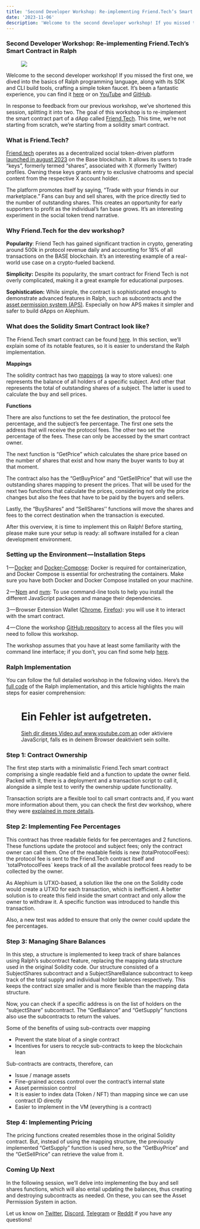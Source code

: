 ```yaml
---
title: 'Second Developer Workshop: Re-implementing Friend.Tech’s Smart Contract in Ralph'
date: '2023-11-06'
description: 'Welcome to the second developer workshop! If you missed the first one, we dived into the basics of Ralph programming language, along with…'
---
```


### Second Developer Workshop: Re-implementing Friend.Tech’s Smart Contract in Ralph

<figure id="6684" class="graf graf--figure graf--layoutOutsetCenter graf-after--h3">
<img src="https://cdn-images-1.medium.com/max/1200/1*L1Lrv1pbCzMl2feLCRxXtQ.png" class="graf-image" data-image-id="1*L1Lrv1pbCzMl2feLCRxXtQ.png" data-width="2560" data-height="1440" data-is-featured="true" />
</figure>

Welcome to the second developer workshop! If you missed the first one, we dived into the basics of Ralph programming language, along with its SDK and CLI build tools, crafting a simple token faucet. It’s been a fantastic experience, you can find it <a href="https://medium.com/@alephium/first-developer-workshop-build-a-token-faucet-a6bb2aa7bf68" class="markup--anchor markup--p-anchor" data-href="https://medium.com/@alephium/first-developer-workshop-build-a-token-faucet-a6bb2aa7bf68" target="_blank">here</a> or on <a href="https://www.youtube.com/watch?v=YblUxEcXQuY" class="markup--anchor markup--p-anchor" data-href="https://www.youtube.com/watch?v=YblUxEcXQuY" rel="noopener" target="_blank">YouTube</a> and <a href="https://github.com/alephium/dev-workshop-01" class="markup--anchor markup--p-anchor" data-href="https://github.com/alephium/dev-workshop-01" rel="noopener" target="_blank">GitHub</a>.

In response to feedback from our previous workshop, we’ve shortened this session, splitting it into two. The goal of this workshop is to re-implement the smart contract part of a dApp called <a href="https://www.friend.tech/" class="markup--anchor markup--p-anchor" data-href="https://www.friend.tech/" rel="noopener" target="_blank">Friend.Tech</a>. This time, we’re not starting from scratch, we’re starting from a solidity smart contract.

### What is Friend.Tech?

<a href="https://twitter.com/friendtech" class="markup--anchor markup--p-anchor" data-href="https://twitter.com/friendtech" rel="noopener" target="_blank">Friend.tech</a> operates as a decentralized social token-driven platform <a href="https://decrypt.co/resources/what-is-friend-tech-the-social-token-driven-decentralized-social-network" class="markup--anchor markup--p-anchor" data-href="https://decrypt.co/resources/what-is-friend-tech-the-social-token-driven-decentralized-social-network" rel="noopener" target="_blank">launched in august 2023</a> on the Base blockchain. It allows its users to trade “keys”, formerly termed “shares”, associated with X (formerly Twitter) profiles. Owning these keys grants entry to exclusive chatrooms and special content from the respective X account holder.

The platform promotes itself by saying, “Trade with your friends in our marketplace.” Fans can buy and sell shares, with the price directly tied to the number of outstanding shares. This creates an opportunity for early supporters to profit as the individual’s fan base grows. It’s an interesting experiment in the social token trend narrative.

### Why Friend.Tech for the dev workshop?

**Popularity**: Friend Tech has gained significant traction in crypto, generating around 500k in protocol revenue daily and accounting for 18% of all transactions on the BASE blockchain. It’s an interesting example of a real-world use case on a crypto-fueled backend.

**Simplicity:** Despite its popularity, the smart contract for Friend Tech is not overly complicated, making it a great example for educational purposes.

**Sophistication:** While simple, the contract is sophisticated enough to demonstrate advanced features in Ralph, such as subcontracts and the <a href="https://medium.com/@alephium/alephiums-aps-eliminating-evm-token-approval-risks-5407e7e70a33" class="markup--anchor markup--p-anchor" data-href="https://medium.com/@alephium/alephiums-aps-eliminating-evm-token-approval-risks-5407e7e70a33" target="_blank">asset permission system (APS)</a>. Especially on how APS makes it simpler and safer to build dApps on Alephium.

### What does the Solidity Smart Contract look like?

The Friend.Tech smart contract can be found <a href="https://basescan.org/address/0xcf205808ed36593aa40a44f10c7f7c2f67d4a4d4#code" class="markup--anchor markup--p-anchor" data-href="https://basescan.org/address/0xcf205808ed36593aa40a44f10c7f7c2f67d4a4d4#code" rel="noopener" target="_blank">here</a>. In this section, we’ll explain some of its notable features, so it is easier to understand the Ralph implementation.

**Mappings**

The solidity contract has two <a href="https://docs.soliditylang.org/en/v0.8.22/types.html#mapping-types" class="markup--anchor markup--p-anchor" data-href="https://docs.soliditylang.org/en/v0.8.22/types.html#mapping-types" rel="noopener" target="_blank">mappings</a> (a way to store values): one represents the balance of all holders of a specific subject. And other that represents the total of outstanding shares of a subject. The latter is used to calculate the buy and sell prices.

<figure id="3dcb" class="graf graf--figure graf--iframe graf-after--p">

</figure>

**Functions**

There are also functions to set the fee destination, the protocol fee percentage, and the subject’s fee percentage. The first one sets the address that will receive the protocol fees. The other two set the percentage of the fees. These can only be accessed by the smart contract owner.

<figure id="49e9" class="graf graf--figure graf--iframe graf-after--p">

</figure>

The next function is “GetPrice” which calculates the share price based on the number of shares that exist and how many the buyer wants to buy at that moment.

<figure id="6892" class="graf graf--figure graf--iframe graf-after--p">

</figure>

The contract also has the “GetBuyPrice” and “GetSellPrice” that will use the outstanding shares mapping to present the prices. That will be used for the next two functions that calculate the prices, considering not only the price changes but also the fees that have to be paid by the buyers and sellers.

<figure id="a8d1" class="graf graf--figure graf--iframe graf-after--p">

</figure>

Lastly, the “BuyShares” and “SellShares’’ functions will move the shares and fees to the correct destination when the transaction is executed.

<figure id="c742" class="graf graf--figure graf--iframe graf-after--p">

</figure>

After this overview, it is time to implement this on Ralph! Before starting, please make sure your setup is ready: all software installed for a clean development environment.

### Setting up the Environment — Installation Steps

1 — <a href="https://docs.docker.com/get-docker/" class="markup--anchor markup--p-anchor" data-href="https://docs.docker.com/get-docker/" rel="noopener" target="_blank">Docker</a> and <a href="https://docs.docker.com/compose/install/" class="markup--anchor markup--p-anchor" data-href="https://docs.docker.com/compose/install/" rel="noopener" target="_blank">Docker-Compose</a>: Docker is required for containerization, and Docker Compose is essential for orchestrating the containers. Make sure you have both Docker and Docker Compose installed on your machine.

2 — <a href="https://www.npmjs.com/" class="markup--anchor markup--p-anchor" data-href="https://www.npmjs.com/" rel="noopener" target="_blank">Npm</a> and <a href="https://github.com/nvm-sh/nvm" class="markup--anchor markup--p-anchor" data-href="https://github.com/nvm-sh/nvm" rel="noopener" target="_blank">nvm</a>: To use command-line tools to help you install the different JavaScript packages and manage their dependencies.

3 — Browser Extension Wallet (<a href="https://chrome.google.com/webstore/detail/alephium-extension-wallet/gdokollfhmnbfckbobkdbakhilldkhcj" class="markup--anchor markup--p-anchor" data-href="https://chrome.google.com/webstore/detail/alephium-extension-wallet/gdokollfhmnbfckbobkdbakhilldkhcj" rel="noopener" target="_blank">Chrome</a>, <a href="https://addons.mozilla.org/en-US/firefox/addon/alephiumextensionwallet/" class="markup--anchor markup--p-anchor" data-href="https://addons.mozilla.org/en-US/firefox/addon/alephiumextensionwallet/" rel="noopener" target="_blank">Firefox</a>): you will use it to interact with the smart contract.

4 — Clone the workshop <a href="https://github.com/alephium/dev-workshop-02" class="markup--anchor markup--p-anchor" data-href="https://github.com/alephium/dev-workshop-02" rel="noopener" target="_blank">GitHub repository</a> to access all the files you will need to follow this workshop.

The workshop assumes that you have at least some familiarity with the command line interface; if you don’t, you can find some help <a href="https://www.youtube.com/watch?v=YblUxEcXQuY&amp;t=115s" class="markup--anchor markup--p-anchor" data-href="https://www.youtube.com/watch?v=YblUxEcXQuY&amp;t=115s" rel="noopener" target="_blank">here</a>.

### Ralph Implementation

You can follow the full detailed workshop in the following video. Here’s the <a href="https://github.com/alephium/dev-workshop-02/blob/session-1/contracts/friend_tech.ral" class="markup--anchor markup--p-anchor" data-href="https://github.com/alephium/dev-workshop-02/blob/session-1/contracts/friend_tech.ral" rel="noopener" target="_blank">full code</a> of the Ralph implementation, and this article highlights the main steps for easier comprehension:

<figure id="e82d" class="graf graf--figure graf--iframe graf-after--p">

<h1 id="ein-fehler-ist-aufgetreten." class="message">Ein Fehler ist aufgetreten.</h1>
<a href="https://www.youtube.com/watch?v=gi2sxvB9Np8" target="_blank">Sieh dir dieses Video auf www.youtube.com an</a> oder aktiviere JavaScript, falls es in deinem Browser deaktiviert sein sollte.
</figure>

### Step 1: Contract Ownership

The first step starts with a minimalistic Friend.Tech smart contract comprising a single readable field and a function to update the owner field. Packed with it, there is a deployment and a transaction script to call it, alongside a simple test to verify the ownership update functionality.

Transaction scripts are a flexible tool to call smart contracts and, if you want more information about them, you can check the first dev workshop, where they were <a href="https://www.youtube.com/watch?v=YblUxEcXQuY&amp;t=2080s" class="markup--anchor markup--p-anchor" data-href="https://www.youtube.com/watch?v=YblUxEcXQuY&amp;t=2080s" rel="noopener" target="_blank">explained in more details</a>.

<figure id="7168" class="graf graf--figure graf--iframe graf-after--p">

</figure>

### Step 2: Implementing Fee Percentages

This contract has three readable fields for fee percentages and 2 functions. These functions update the protocol and subject fees; only the contract owner can call them. One of the readable fields is new (totalProtocolFees): the protocol fee is sent to the Friend.Tech contract itself and \`totalProtocolFees\` keeps track of all the available protocol fees ready to be collected by the owner.

<figure id="3abb" class="graf graf--figure graf--iframe graf-after--p">

</figure>

As Alephium is UTXO-based, a solution like the one on the Solidity code would create a UTXO for each transaction, which is inefficient. A better solution is to create this field inside the smart contract and only allow the owner to withdraw it. A specific function was introduced to handle this transaction.

<figure id="c8e8" class="graf graf--figure graf--iframe graf-after--p">

</figure>

Also, a new test was added to ensure that only the owner could update the fee percentages.

### Step 3: Managing Share Balances

In this step, a structure is implemented to keep track of share balances using Ralph’s subcontract feature, replacing the mapping data structure used in the original Solidity code. Our structure consisted of a SubjectShares subcontract and a SubjectShareBalance subcontract to keep track of the total supply and individual holder balances respectively. This keeps the contract size smaller and is more flexible than the mapping data structure.

<figure id="fa40" class="graf graf--figure graf--iframe graf-after--p">

</figure>

Now, you can check if a specific address is on the list of holders on the “subjectShare” subcontract. The “GetBalance” and “GetSupply” functions also use the subcontracts to return the values.

Some of the benefits of using sub-contracts over mapping

- <span id="cad8">Prevent the state bloat of a single contract</span>
- <span id="1318">Incentives for users to recycle sub-contracts to keep the blockchain lean</span>

Sub-contracts are contracts, therefore, can

- <span id="91a6">Issue / manage assets</span>
- <span id="1712">Fine-grained access control over the contract’s internal state</span>
- <span id="cab6">Asset permission control</span>
- <span id="bf65">It is easier to index data (Token / NFT) than mapping since we can use contract ID directly</span>
- <span id="951d">Easier to implement in the VM (everything is a contract)</span>

### Step 4: Implementing Pricing

The pricing functions created resembles those in the original Solidity contract. But, instead of using the mapping structure, the previously implemented “GetSupply” function is used here, so the “GetBuyPrice” and the “GetSellPrice” can retrieve the value from it.

<figure id="0a7c" class="graf graf--figure graf--iframe graf-after--p">

</figure>

### Coming Up Next

In the following session, we’ll delve into implementing the buy and sell shares functions, which will also entail updating the balances, thus creating and destroying subcontracts as needed. On these, you can see the Asset Permission System in action.

Let us know on <a href="https://twitter.com/alephium" class="markup--anchor markup--p-anchor" data-href="https://twitter.com/alephium" rel="noopener" target="_blank">Twitter</a>, <a href="http://alephium.org/discord" class="markup--anchor markup--p-anchor" data-href="http://alephium.org/discord" rel="noopener" target="_blank">Discord</a>, <a href="https://t.me/alephiumgroup" class="markup--anchor markup--p-anchor" data-href="https://t.me/alephiumgroup" rel="noopener" target="_blank">Telegram</a> or <a href="https://www.reddit.com/r/Alephium/" class="markup--anchor markup--p-anchor" data-href="https://www.reddit.com/r/Alephium/" rel="noopener" target="_blank">Reddit</a> if you have any questions!
